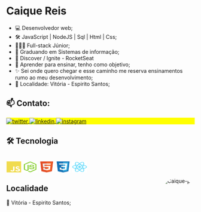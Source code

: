 # Caique Reis 


- 💻 Desenvolvedor web;
- 🛠 JavaScript | NodeJS | Sql | Html | Css;
- 🧑🏾‍💻 Full-stack Júnior;
- 📝 Graduando em Sistemas de informação;
- 🚀 Discover / Ignite - RocketSeat
- 🧠 Aprender para ensinar, tenho como objetivo;
- ✨ Sei onde quero chegar e esse caminho  me reserva ensinamentos rumo ao meu desenvolvimento;
- 🏡 Localidade: Vitória - Espirito Santos;


## 📫 Contato:
 <div> 
  <p align="left" style="background:yellow">
<a href="https://twitter.com/dosreiscaique" target="_blank">
  <img align="center" src="https://img.shields.io/badge/-dosreiscaique-05122A?style=flat&logo=twitter" alt="twitter"/>  
</a>
<a href="https://linkedin.com/in/dosreiscaique/" target="_blank">
  <img align="center" src="https://img.shields.io/badge/-caiquereis-05122A?style=flat&logo=linkedin" alt="linkedin"/>
</a>
<a href="https://instagram.com/caequereis" target="_blank">
 <img align="center" src="https://img.shields.io/badge/-caequereis-05122A?style=flat&logo=instagram" alt="instagram"/>
</a>
</p>
  
 </div>

## 🛠 Tecnologia
<div style="display: inline_block"><br>
  <img align="center" alt="Caique-Js" height="30" width="40" src="https://raw.githubusercontent.com/devicons/devicon/master/icons/javascript/javascript-plain.svg">
  <img align="center" alt="Caique-Node" height="30" width="40" src="https://raw.githubusercontent.com/devicons/devicon/master/icons/nodejs/nodejs-original.svg">
  <img align="center" alt="Caique-HTML" height="30" width="40" src="https://raw.githubusercontent.com/devicons/devicon/master/icons/html5/html5-original.svg">
  <img align="center" alt="Caique-CSS" height="30" width="40" src="https://raw.githubusercontent.com/devicons/devicon/master/icons/css3/css3-original.svg">
  <img align="center" alt="Caique-React" height="30" width="40" src="https://raw.githubusercontent.com/devicons/devicon/master/icons/react/react-original.svg">

</div>

  <img align="right" alt="Caique-pic" height="150" style="border-radius:50px;"
       src="https://media.discordapp.net/attachments/801440645641273345/940056005662871572/IMG_1269_1.png?width=676&height=676">
  
  ## Localidade
  🏡 Vitória - Espirito Santos;
 


